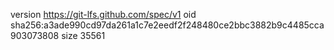 version https://git-lfs.github.com/spec/v1
oid sha256:a3ade990cd97da261a1c7e2eedf2f248480ce2bbc3882b9c4485cca903073808
size 35561
